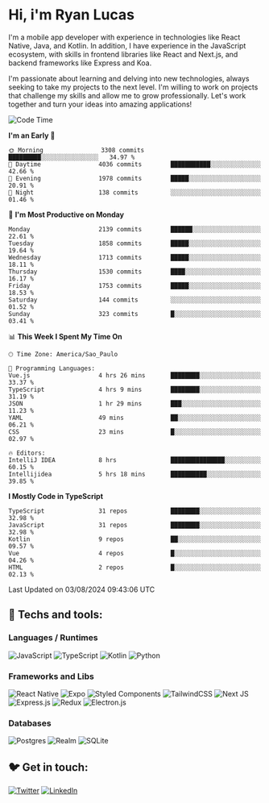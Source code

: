 # Hi, i'm Ryan Lucas

I'm a mobile app developer with experience in technologies like React Native, Java, and Kotlin.
In addition, I have experience in the JavaScript ecosystem, with skills in frontend libraries like React and Next.js, and backend frameworks like Express and Koa.

I'm passionate about learning and delving into new technologies, always seeking to take my projects to the next level. I'm willing to work on projects that challenge my skills and allow me to grow professionally. Let's work together and turn your ideas into amazing applications!


<!--START_SECTION:waka-->
![Code Time](http://img.shields.io/badge/Code%20Time-474%20hrs-blue)

**I'm an Early 🐤** 

```text
🌞 Morning                3308 commits        █████████░░░░░░░░░░░░░░░░   34.97 % 
🌆 Daytime                4036 commits        ███████████░░░░░░░░░░░░░░   42.66 % 
🌃 Evening                1978 commits        █████░░░░░░░░░░░░░░░░░░░░   20.91 % 
🌙 Night                  138 commits         ░░░░░░░░░░░░░░░░░░░░░░░░░   01.46 % 
```
📅 **I'm Most Productive on Monday** 

```text
Monday                   2139 commits        ██████░░░░░░░░░░░░░░░░░░░   22.61 % 
Tuesday                  1858 commits        █████░░░░░░░░░░░░░░░░░░░░   19.64 % 
Wednesday                1713 commits        █████░░░░░░░░░░░░░░░░░░░░   18.11 % 
Thursday                 1530 commits        ████░░░░░░░░░░░░░░░░░░░░░   16.17 % 
Friday                   1753 commits        █████░░░░░░░░░░░░░░░░░░░░   18.53 % 
Saturday                 144 commits         ░░░░░░░░░░░░░░░░░░░░░░░░░   01.52 % 
Sunday                   323 commits         █░░░░░░░░░░░░░░░░░░░░░░░░   03.41 % 
```


📊 **This Week I Spent My Time On** 

```text
🕑︎ Time Zone: America/Sao_Paulo

💬 Programming Languages: 
Vue.js                   4 hrs 26 mins       ████████░░░░░░░░░░░░░░░░░   33.37 % 
TypeScript               4 hrs 9 mins        ████████░░░░░░░░░░░░░░░░░   31.19 % 
JSON                     1 hr 29 mins        ███░░░░░░░░░░░░░░░░░░░░░░   11.23 % 
YAML                     49 mins             ██░░░░░░░░░░░░░░░░░░░░░░░   06.21 % 
CSS                      23 mins             █░░░░░░░░░░░░░░░░░░░░░░░░   02.97 % 

🔥 Editors: 
IntelliJ IDEA            8 hrs               ███████████████░░░░░░░░░░   60.15 % 
Intellijidea             5 hrs 18 mins       ██████████░░░░░░░░░░░░░░░   39.85 % 
```

**I Mostly Code in TypeScript** 

```text
TypeScript               31 repos            ████████░░░░░░░░░░░░░░░░░   32.98 % 
JavaScript               31 repos            ████████░░░░░░░░░░░░░░░░░   32.98 % 
Kotlin                   9 repos             ██░░░░░░░░░░░░░░░░░░░░░░░   09.57 % 
Vue                      4 repos             █░░░░░░░░░░░░░░░░░░░░░░░░   04.26 % 
HTML                     2 repos             █░░░░░░░░░░░░░░░░░░░░░░░░   02.13 % 
```




 Last Updated on 03/08/2024 09:43:06 UTC
<!--END_SECTION:waka-->

## 🔧 Techs and tools: 

### Languages / Runtimes
![JavaScript](https://img.shields.io/badge/javascript-%23323330.svg?style=for-the-badge&logo=javascript&logoColor=%23F7DF1E)
![TypeScript](https://img.shields.io/badge/typescript-%23007ACC.svg?style=for-the-badge&logo=typescript&logoColor=white)
![Kotlin](https://img.shields.io/badge/kotlin-%230095D5.svg?style=for-the-badge&logo=kotlin&logoColor=white) ![Python](https://img.shields.io/badge/python-3670A0?style=for-the-badge&logo=python&logoColor=ffdd54)

### Frameworks and Libs
![React Native](https://img.shields.io/badge/react_native-%2320232a.svg?style=for-the-badge&logo=react&logoColor=%2361DAFB)
![Expo](https://img.shields.io/badge/expo-1C1E24?style=for-the-badge&logo=expo&logoColor=#D04A37)
![Styled Components](https://img.shields.io/badge/styled--components-DB7093?style=for-the-badge&logo=styled-components&logoColor=white)
![TailwindCSS](https://img.shields.io/badge/tailwindcss-%2338B2AC.svg?style=for-the-badge&logo=tailwind-css&logoColor=white)
![Next JS](https://img.shields.io/badge/Next-black?style=for-the-badge&logo=next.js&logoColor=white)
![Express.js](https://img.shields.io/badge/express.js-%23404d59.svg?style=for-the-badge&logo=express&logoColor=%2361DAFB)
![Redux](https://img.shields.io/badge/redux-%23593d88.svg?style=for-the-badge&logo=redux&logoColor=white)
![Electron.js](https://img.shields.io/badge/Electron-191970?style=for-the-badge&logo=Electron&logoColor=white)

### Databases
![Postgres](https://img.shields.io/badge/postgres-%23316192.svg?style=for-the-badge&logo=postgresql&logoColor=white)
![Realm](https://img.shields.io/badge/Realm-39477F?style=for-the-badge&logo=realm&logoColor=white)
![SQLite](https://img.shields.io/badge/sqlite-%2307405e.svg?style=for-the-badge&logo=sqlite&logoColor=white)

## 🐦 Get in touch:

[![Twitter](https://img.shields.io/badge/Twitter-%231DA1F2.svg?style=for-the-badge&logo=Twitter&logoColor=white)](https://twitter.com/ryangst_)
[![LinkedIn](https://img.shields.io/badge/linkedin-%230077B5.svg?style=for-the-badge&logo=linkedin&logoColor=white)](https://www.linkedin.com/in/ryan-lucas-machado/)
